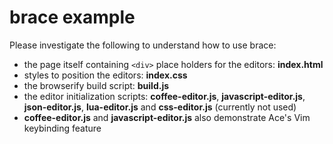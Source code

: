 # brace example

Please investigate the following to understand how to use brace:
 - the page itself containing `<div>` place holders for the editors: **index.html**
 - styles to position the editors: **index.css**
 - the browserify build script: **build.js**
 - the editor initialization scripts: **coffee-editor.js**, **javascript-editor.js**, **json-editor.js**,
   **lua-editor.js** and **css-editor.js** (currently not used)
 - **coffee-editor.js** and **javascript-editor.js** also demonstrate Ace's Vim keybinding feature
